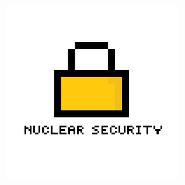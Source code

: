 <div align="center">
    <img src="https://raw.githubusercontent.com/Nuclear-Company/Nuclear-security/main/Developer%20source/logo.png" alt="Logo" width="400" height="400">
  </a>
</div>
